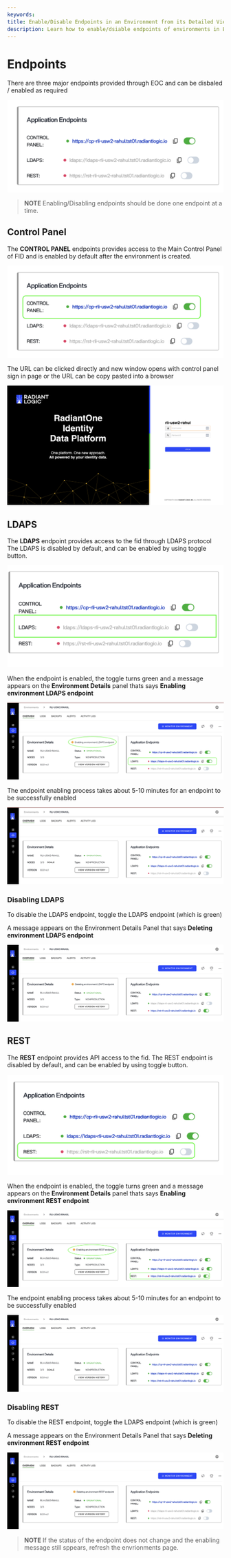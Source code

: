 ```yaml
---
keywords:
title: Enable/Disable Endpoints in an Environment from its Detailed View
description: Learn how to enable/dsiable endpoints of environments in Environment Operations Center.
---
```



# Endpoints

There are three major endpoints provided through EOC and can be disbaled / enabled as required

![image description](images/endpoints.png)

> **NOTE** Enabling/Disabling endpoints should be done one endpoint at a time.

## Control Panel

The **CONTROL PANEL** endpoints provides access to the Main Control Panel of FID and is enabled by default after the environment is created.

![image description](images/cp-endpoint.png)

The URL can be clicked directly and new window opens with control panel sign in page or the URL can be copy pasted into a browser

![image description](images/cp-login-page.png)



## LDAPS

The **LDAPS** endpoint provides access to the fid through LDAPS protocol
The LDAPS is disabled by default, and can be enabled by using toggle button.

![image description](images/ldaps.png)

When the endpoint is enabled, the toggle turns green and a message appears on the **Environment Details** panel thats says **Enabling environment LDAPS endpoint**


![image description](images/enable-ldaps.png)

The endpoint enabling process takes about 5-10 minutes for an endpoint to be successfully enabled


![image description](images/enable-ldaps-confirmation.png)


### Disabling LDAPS

To disable the LDAPS endpoint, toggle the LDAPS endpoint (which is green)

A message appears on the Environment Details Panel that says **Deleting environment LDAPS endpoint**

![image description](images/delete-ldaps.png)

## REST

The **REST** endpoint provides API access to the fid.
The REST endpoint is disabled by default, and can be enabled by using toggle button.

![image description](images/rest.png)

When the endpoint is enabled, the toggle turns green and a message appears on the **Environment Details** panel thats says **Enabling environment REST endpoint**

![image description](images/enable-rest.png)

The endpoint enabling process takes about 5-10 minutes for an endpoint to be successfully enabled

![image description](images/enable-rest-confirmation.png)

### Disabling REST

To disable the REST endpoint, toggle the LDAPS endpoint (which is green)

A message appears on the Environment Details Panel that says **Deleting environment REST endpoint**

![image description](images/delete-rest.png)

> **NOTE** If the status of the endpoint does not change and the enabling message still sppears, refresh the envrionments page.
